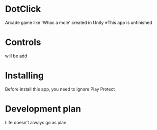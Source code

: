 # DotClick
 Arcade game like 'Whac a mole' created in Unity
 ※This app is unfinished
 
# Controls
  will be add
  
# Installing
 Before install this app, you need to ignore Play Protect

# Development plan
 Life doesn't always go as plan

